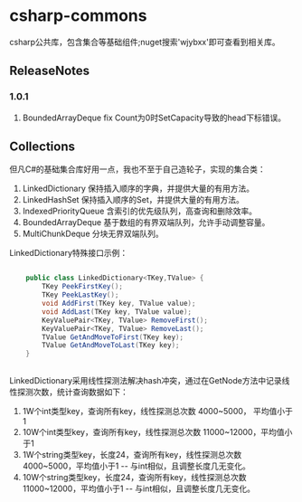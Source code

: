 # csharp-commons

csharp公共库，包含集合等基础组件;nuget搜索'wjybxx'即可查看到相关库。

## ReleaseNotes

### 1.0.1
1. BoundedArrayDeque fix Count为0时SetCapacity导致的head下标错误。

## Collections

但凡C#的基础集合库好用一点，我也不至于自己造轮子，实现的集合类：

1. LinkedDictionary 保持插入顺序的字典，并提供大量的有用方法。
2. LinkedHashSet 保持插入顺序的Set，并提供大量的有用方法。
3. IndexedPriorityQueue 含索引的优先级队列，高查询和删除效率。
4. BoundedArrayDeque 基于数组的有界双端队列，允许手动调整容量。
5. MultiChunkDeque 分块无界双端队列。

LinkedDictionary特殊接口示例：

```csharp

    public class LinkedDictionary<TKey,TValue> {
        TKey PeekFirstKey();
        TKey PeekLastKey();
        void AddFirst(TKey key, TValue value);
        void AddLast(TKey key, TValue value);
        KeyValuePair<TKey, TValue> RemoveFirst();
        KeyValuePair<TKey, TValue> RemoveLast();
        TValue GetAndMoveToFirst(TKey key);        
        TValue GetAndMoveToLast(TKey key);
    }
    
```

LinkedDictionary采用线性探测法解决hash冲突，通过在GetNode方法中记录线性探测次数，统计查询数据如下：

1. 1W个int类型key，查询所有key，线性探测总次数 4000~5000， 平均值小于1
2. 10W个int类型key，查询所有key，线性探测总次数 11000~12000，平均值小于1
3. 1W个string类型key，长度24，查询所有key，线性探测总次数 4000~5000，平均值小于1 -- 与int相似，且调整长度几无变化。
4. 10W个string类型key，长度24，查询所有key，线性探测总次数 11000~12000，平均值小于1 -- 与int相似，且调整长度几无变化。